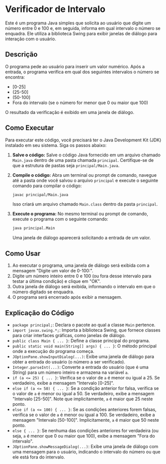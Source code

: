 # Verificador de Intervalo

Este é um programa Java simples que solicita ao usuário que digite um número entre 0 e 100 e, em seguida, informa em qual intervalo o número se enquadra. Ele utiliza a biblioteca Swing para exibir janelas de diálogo para interação com o usuário.

## Descrição

O programa pede ao usuário para inserir um valor numérico. Após a entrada, o programa verifica em qual dos seguintes intervalos o número se encontra:

* \[0-25]
* (25-50]
* (50-100]
* Fora do intervalo (se o número for menor que 0 ou maior que 100)

O resultado da verificação é exibido em uma janela de diálogo.

## Como Executar

Para executar este código, você precisará ter o Java Development Kit (JDK) instalado em seu sistema. Siga os passos abaixo:

1.  **Salve o código:** Salve o código Java fornecido em um arquivo chamado `Main.java` dentro de uma pasta chamada `principal`. Certifique-se de que a estrutura de pastas seja `principal/Main.java`.
2.  **Compile o código:** Abra um terminal ou prompt de comando, navegue até a pasta onde você salvou o arquivo `principal` e execute o seguinte comando para compilar o código:

    ```bash
    javac principal/Main.java
    ```

    Isso criará um arquivo chamado `Main.class` dentro da pasta `principal`.

3.  **Execute o programa:** No mesmo terminal ou prompt de comando, execute o programa com o seguinte comando:

    ```bash
    java principal.Main
    ```

    Uma janela de diálogo aparecerá solicitando a entrada de um valor.

## Como Usar

1.  Ao executar o programa, uma janela de diálogo será exibida com a mensagem "Digite um valor de 0-100:".
2.  Digite um número inteiro entre 0 e 100 (ou fora desse intervalo para testar a última condição) e clique em "OK".
3.  Outra janela de diálogo será exibida, informando o intervalo em que o número digitado se enquadra.
4.  O programa será encerrado após exibir a mensagem.

## Explicação do Código

* `package principal;`: Declara o pacote ao qual a classe `Main` pertence.
* `import javax.swing.*;`: Importa a biblioteca Swing, que fornece classes para criar interfaces gráficas, como janelas de diálogo.
* `public class Main { ... }`: Define a classe principal do programa.
* `public static void main(String[] args) { ... }`: O método principal onde a execução do programa começa.
* `JOptionPane.showInputDialog(...)`: Exibe uma janela de diálogo para obter a entrada do usuário (o número a ser verificado).
* `Integer.parseInt(...)`: Converte a entrada do usuário (que é uma String) para um número inteiro e armazena na variável `a`.
* `if (a <= 25) { ... }`: Verifica se o valor de `a` é menor ou igual a 25. Se verdadeiro, exibe a mensagem "Intervalo \[0-25]".
* `else if (a <= 50) { ... }`: Se a condição anterior for falsa, verifica se o valor de `a` é menor ou igual a 50. Se verdadeiro, exibe a mensagem "Intervalo \[25-50]". Note que implicitamente, `a` é maior que 25 neste ponto.
* `else if (a <= 100) { ... }`: Se as condições anteriores forem falsas, verifica se o valor de `a` é menor ou igual a 100. Se verdadeiro, exibe a mensagem "Intervalo \[50-100]". Implicitamente, `a` é maior que 50 neste ponto.
* `else { ... }`: Se nenhuma das condições anteriores for verdadeira (ou seja, `a` é menor que 0 ou maior que 100), exibe a mensagem "Fora do intervalo".
* `JOptionPane.showMessageDialog(...)`: Exibe uma janela de diálogo com uma mensagem para o usuário, indicando o intervalo do número ou que ele está fora do intervalo.
